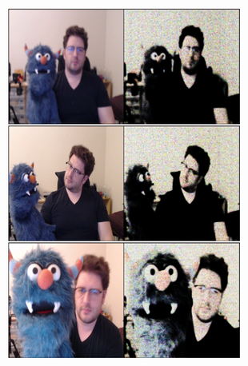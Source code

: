 <img src="./docs/images/pi2xpix_01.png"><br>
<img src="./docs/images/pi2xpix_02.png"><br>
<img src="./docs/images/pi2xpix_03.png"><br>